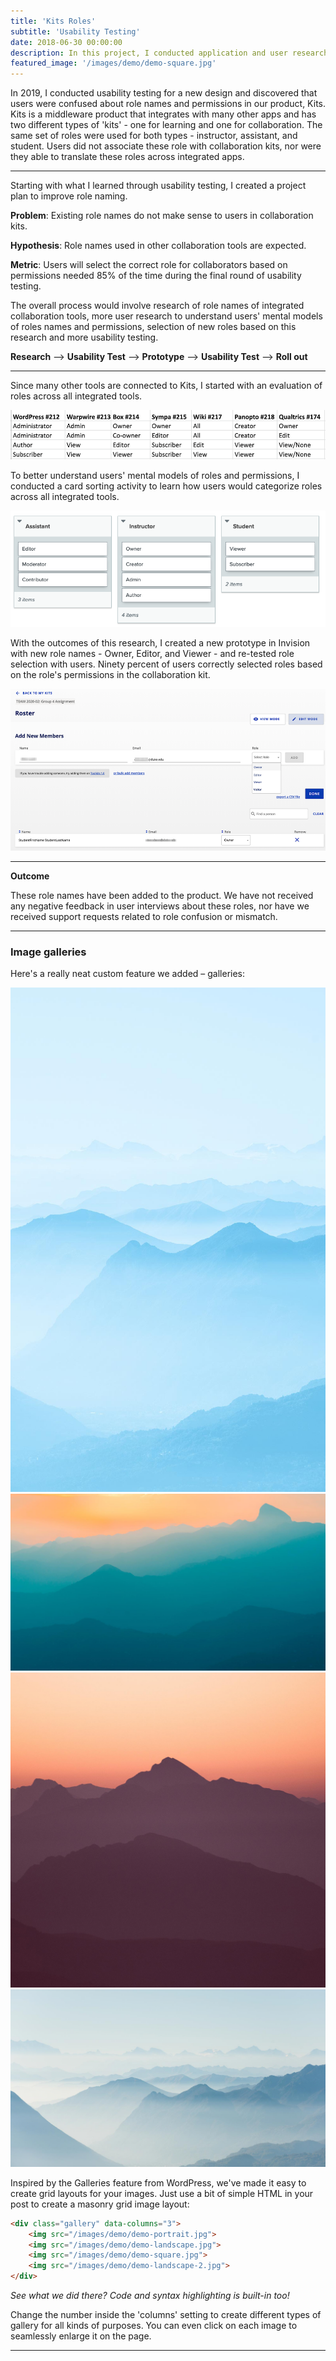 ```yaml
---
title: 'Kits Roles'
subtitle: 'Usability Testing'
date: 2018-06-30 00:00:00
description: In this project, I conducted application and user research to learn how the team should design roles in the Kits product.
featured_image: '/images/demo/demo-square.jpg'
---
```



In 2019, I conducted usability testing for a new design and discovered that users were confused about role names and permissions in our product, Kits.  Kits is a middleware product that integrates with many other apps and has two different types of 'kits' - one for learning and one for collaboration. The same set of roles were used for both types - instructor, assistant, and student.  Users did not associate these role with collaboration kits, nor were they able to translate these roles across integrated apps.

---

Starting with what I learned through usability testing, I created a project plan to improve role naming.  

**Problem**: Existing role names do not make sense to users in collaboration kits.

**Hypothesis**: Role names used in other collaboration tools are expected.

**Metric**: Users will select the correct role for collaborators based on permissions needed 85% of the time during the final round of usability testing.

The overall process would involve research of role names of integrated collaboration tools, more user research to understand users' mental models of roles names and permissions, selection of new roles based on this research and more usability testing.  


**Research**  -->  **Usability Test** --> **Prototype** --> **Usability Test** --> **Roll out**

---

Since many other tools are connected to Kits, I started with an evaluation of roles across all integrated tools.

![](/images/kits/kits_apps_roles.png)

To better understand users' mental models of roles and permissions, I conducted a card sorting activity to learn how users would categorize roles across all integrated tools.

![](/images/kits/kits_roles_card_sort.png)

With the outcomes of this research, I created a new prototype in Invision with new role names - Owner, Editor, and Viewer - and re-tested role selection with users. Ninety percent of users correctly selected roles based on the role's permissions in the collaboration kit.

![](/images/kits/kits_roles_prototype.png)

---

**Outcome**

These role names have been added to the product. We have not received any negative feedback in user interviews about these roles, nor have we received support requests related to role confusion or mismatch.


---

### Image galleries

Here's a really neat custom feature we added – galleries:

<div class="gallery" data-columns="3">
	<img src="/images/demo/demo-portrait.jpg">
	<img src="/images/demo/demo-landscape.jpg">
	<img src="/images/demo/demo-square.jpg">
	<img src="/images/demo/demo-landscape-2.jpg">
</div>

Inspired by the Galleries feature from WordPress, we've made it easy to create grid layouts for your images. Just use a bit of simple HTML in your post to create a masonry grid image layout:

```html
<div class="gallery" data-columns="3">
    <img src="/images/demo/demo-portrait.jpg">
    <img src="/images/demo/demo-landscape.jpg">
    <img src="/images/demo/demo-square.jpg">
    <img src="/images/demo/demo-landscape-2.jpg">
</div>
```

*See what we did there? Code and syntax highlighting is built-in too!*

Change the number inside the 'columns' setting to create different types of gallery for all kinds of purposes. You can even click on each image to seamlessly enlarge it on the page.

---
